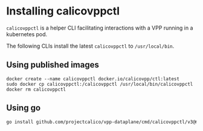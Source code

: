 # Installing calicovppctl

``calicovppctl`` is a helper CLI facilitating interactions with a VPP running
in a kubernetes pod.

The following CLIs install the latest ``calicovppctl`` to ``/usr/local/bin``.

## Using published images

````console
docker create --name calicovppctl docker.io/calicovpp/ctl:latest
sudo docker cp calicovppctl:/calicovppctl /usr/local/bin/calicovppctl
docker rm calicovppctl
````

## Using go

````bash
go install github.com/projectcalico/vpp-dataplane/cmd/calicovppctl/v3@master
````
